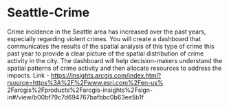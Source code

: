 # Seattle-Crime
Crime incidence in the Seattle area has increased over the past years, especially
regarding violent crimes. You will create a dashboard that communicates the results of
the spatial analysis of this type of crime this past year to provide a clear picture of the
spatial distribution of crime activity in the city. The dashboard will help decision-makers
understand the spatial patterns of crime activity and then allocate resources to address
the impacts.
Link -  https://insights.arcgis.com/index.html?rsource=https%3A%2F%2Fwww.esri.com%2Fen-us%
2Farcgis%2Fproducts%2Farcgis-insights%2Fsign-in#/view/b00bf79c7d694767bafbbc0b63ee5b1f
